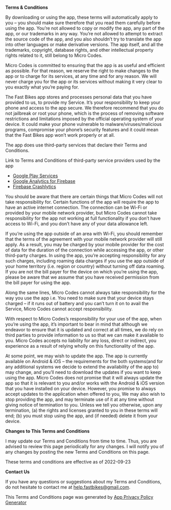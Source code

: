 **Terms & Conditions**

By downloading or using the app, these terms will automatically apply to you – you should make sure
therefore that you read them carefully before using the app. You’re not allowed to copy or modify
the app, any part of the app, or our trademarks in any way. You’re not allowed to attempt to extract
the source code of the app, and you also shouldn’t try to translate the app into other languages or
make derivative versions. The app itself, and all the trademarks, copyright, database rights, and
other intellectual property rights related to it, still belong to Micro Codes.

Micro Codes is committed to ensuring that the app is as useful and efficient as possible. For that
reason, we reserve the right to make changes to the app or to charge for its services, at any time
and for any reason. We will never charge you for the app or its services without making it very
clear to you exactly what you’re paying for.

The Fast Bikes app stores and processes personal data that you have provided to us, to provide my
Service. It’s your responsibility to keep your phone and access to the app secure. We therefore
recommend that you do not jailbreak or root your phone, which is the process of removing software
restrictions and limitations imposed by the official operating system of your device. It could make
your phone vulnerable to malware/viruses/malicious programs, compromise your phone’s security
features and it could mean that the Fast Bikes app won’t work properly or at all.

The app does use third-party services that declare their Terms and Conditions.

Link to Terms and Conditions of third-party service providers used by the app

* [Google Play Services](https://policies.google.com/terms)
* [Google Analytics for Firebase](https://firebase.google.com/terms/analytics)
* [Firebase Crashlytics](https://firebase.google.com/terms/crashlytics)

You should be aware that there are certain things that Micro Codes will not take responsibility for.
Certain functions of the app will require the app to have an active internet connection. The
connection can be Wi-Fi or provided by your mobile network provider, but Micro Codes cannot take
responsibility for the app not working at full functionality if you don’t have access to Wi-Fi, and
you don’t have any of your data allowance left.

If you’re using the app outside of an area with Wi-Fi, you should remember that the terms of the
agreement with your mobile network provider will still apply. As a result, you may be charged by
your mobile provider for the cost of data for the duration of the connection while accessing the
app, or other third-party charges. In using the app, you’re accepting responsibility for any such
charges, including roaming data charges if you use the app outside of your home territory (i.e.
region or country) without turning off data roaming. If you are not the bill payer for the device on
which you’re using the app, please be aware that we assume that you have received permission from
the bill payer for using the app.

Along the same lines, Micro Codes cannot always take responsibility for the way you use the app i.e.
You need to make sure that your device stays charged – if it runs out of battery and you can’t turn
it on to avail the Service, Micro Codes cannot accept responsibility.

With respect to Micro Codes’s responsibility for your use of the app, when you’re using the app,
it’s important to bear in mind that although we endeavor to ensure that it is updated and correct at
all times, we do rely on third parties to provide information to us so that we can make it available
to you. Micro Codes accepts no liability for any loss, direct or indirect, you experience as a
result of relying wholly on this functionality of the app.

At some point, we may wish to update the app. The app is currently available on Android & iOS – the
requirements for the both systems(and for any additional systems we decide to extend the
availability of the app to) may change, and you’ll need to download the updates if you want to keep
using the app. Micro Codes does not promise that it will always update the app so that it is
relevant to you and/or works with the Android & iOS version that you have installed on your device.
However, you promise to always accept updates to the application when offered to you, We may also
wish to stop providing the app, and may terminate use of it at any time without giving notice of
termination to you. Unless we tell you otherwise, upon any termination, (a) the rights and licenses
granted to you in these terms will end; (b) you must stop using the app, and (if needed) delete it
from your device.

**Changes to This Terms and Conditions**

I may update our Terms and Conditions from time to time. Thus, you are advised to review this page
periodically for any changes. I will notify you of any changes by posting the new Terms and
Conditions on this page.

These terms and conditions are effective as of 2022-09-23

**Contact Us**

If you have any questions or suggestions about my Terms and Conditions, do not hesitate to contact
me at help.fastbikes@gmail.com.

This Terms and Conditions page was generated
by [App Privacy Policy Generator](https://app-privacy-policy-generator.nisrulz.com/)